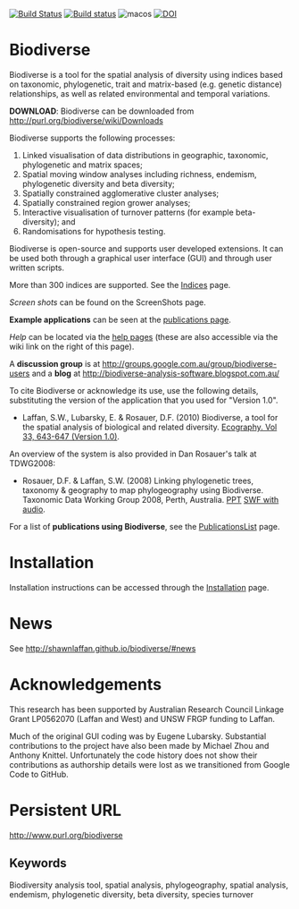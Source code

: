 [![Build Status](https://travis-ci.org/shawnlaffan/biodiverse.svg?branch=master)](https://travis-ci.org/shawnlaffan/biodiverse)
[![Build status](https://ci.appveyor.com/api/projects/status/9dnh2co30sfbl3i2/branch/master?svg=true)](https://ci.appveyor.com/project/shawnlaffan/biodiverse/branch/master)
![macos](https://github.com/shawnlaffan/biodiverse/workflows/macos/badge.svg)
[![DOI](https://zenodo.org/badge/33012718.svg)](https://zenodo.org/badge/latestdoi/33012718)

# Biodiverse

Biodiverse is a tool for the spatial analysis of diversity using indices based on taxonomic, phylogenetic, trait and matrix-based (e.g. genetic distance) relationships, as well as related environmental and temporal variations. 

**DOWNLOAD**:  Biodiverse can be downloaded from http://purl.org/biodiverse/wiki/Downloads

Biodiverse supports the following processes: 

  1. Linked visualisation of data distributions in geographic, taxonomic, phylogenetic and matrix spaces;
  1. Spatial moving window analyses including richness, endemism, phylogenetic diversity and beta diversity;
  1. Spatially constrained agglomerative cluster analyses; 
  1. Spatially constrained region grower analyses; 
  1. Interactive visualisation of turnover patterns (for example beta-diversity); and 
  1. Randomisations for hypothesis testing. 

Biodiverse is open-source and supports user developed extensions. It can be used both through a graphical user interface (GUI) and through user written scripts.

More than 300 indices are supported.  See the [Indices](https://purl.org/biodiverse/wiki/Indices) page.

*Screen shots* can be found on the ScreenShots page.

**Example applications** can be seen at the [publications page](https://purl.org/biodiverse/wiki/PublicationsList).

*Help* can be located via the [help pages](https://purl.org/biodiverse/wiki/Home) (these are also accessible via the wiki link on the right of this page).

A **discussion group** is at http://groups.google.com.au/group/biodiverse-users and a **blog** at http://biodiverse-analysis-software.blogspot.com.au/


To cite Biodiverse or acknowledge its use, use the following details, substituting the version of the application that you used for "Version 1.0".

* Laffan, S.W., Lubarsky, E. & Rosauer, D.F. (2010) Biodiverse, a tool for the spatial analysis of biological and related diversity. [Ecography. Vol 33, 643-647 (Version 1.0)](https://doi.org/10.1111/j.1600-0587.2010.06237.x).

An overview of the system is also provided in Dan Rosauer's talk at TDWG2008:

* Rosauer, D.F. & Laffan, S.W. (2008) Linking phylogenetic trees, taxonomy & geography to map phylogeography using Biodiverse. Taxonomic Data Working Group 2008, Perth, Australia. [PPT](http://www.tdwg.org/fileadmin/2008conference/slides/Rosauer_09_05_phyloTrees.ppt) [SWF with audio](http://www.tdwg.org/fileadmin/2008conference/slides/Rosauer_09_05_phyloTrees.swf). 

For a list of **publications using Biodiverse**, see the [PublicationsList](https://purl.org/biodiverse/wiki/PublicationsList) page.  

# Installation
Installation instructions can be accessed through the [Installation](https://purl.org/biodiverse/wiki/Installation) page.

# News 

See http://shawnlaffan.github.io/biodiverse/#news


# Acknowledgements 

This research has been supported by Australian Research Council Linkage Grant LP0562070 (Laffan and West) and UNSW FRGP funding to Laffan.

Much of the original GUI coding was by Eugene Lubarsky.  Substantial contributions to the project have also been made by Michael Zhou and Anthony Knittel.  Unfortunately the code history does not show their contributions as authorship details were lost as we transitioned from Google Code to GitHub.  

# Persistent URL 

http://www.purl.org/biodiverse

## Keywords 

Biodiversity analysis tool, spatial analysis, phylogeography, spatial analysis, endemism, phylogenetic diversity, beta diversity, species turnover
